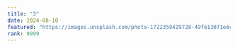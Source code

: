 ```yaml
---
title: "3"
date: 2024-08-10
featured: "https://images.unsplash.com/photo-1722359429728-49fe13071e6c?w=900&auto=format&fit=crop&q=60&ixlib=rb-4.0.3&ixid=M3wxMjA3fDB8MHxmZWF0dXJlZC1waG90b3MtZmVlZHw4fHx8ZW58MHx8fHx8"
rank: 9999
---
```

